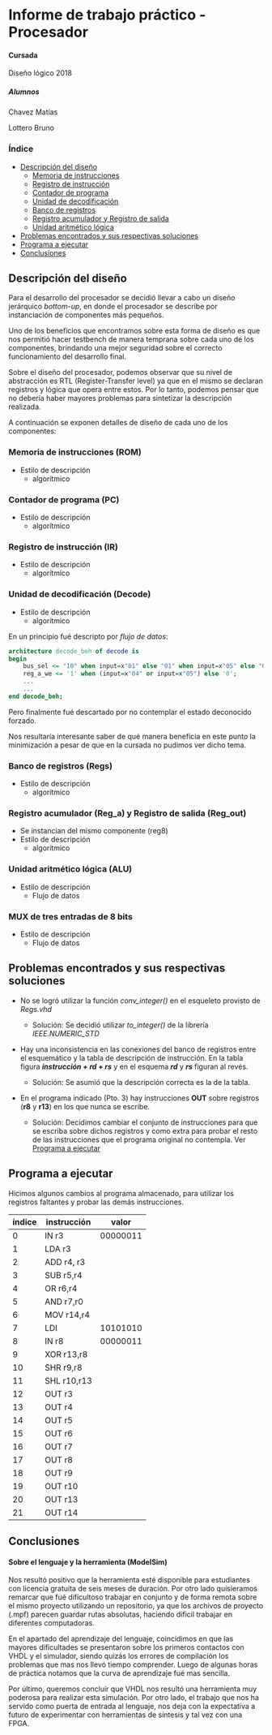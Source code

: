 # Informe de trabajo práctico - Procesador
#### Cursada
Diseño lógico 2018

##### Alumnos
Chavez Matías

Lottero Bruno

### Índice

 - [Descripción del diseño](#descripción-del-diseño)
	 - [Memoria de instrucciones](#memoria-de-instrucciones-rom)
	 - [Registro de instrucción](#registro-de-instrucción-ir)
	 - [Contador de programa](#contador-de-programa-pc)
	 - [Unidad de decodificación](#unidad-de-decodificación-decode)
	 - [Banco de registros](#banco-de-registros-regs)
	 - [Registro acumulador y Registro de salida](#registro-acumulador-reg_a-y-registro-de-salida-reg_out)
	 - [Unidad aritmético lógica](#unidad-aritmético-lógica-alu)
 - [Problemas encontrados y sus respectivas soluciones](#problemas-encontrados-y-sus-respectivas-soluciones)
 - [Programa a ejecutar](#programa-a-ejecutar)
 - [Conclusiones](#conclusiones)

## Descripción del diseño

Para el desarrollo del procesador se decidió llevar a cabo un diseño jerárquico *bottom-up*, en donde el procesador se describe por instanciación de componentes más pequeños. 

Uno de los beneficios que encontramos sobre esta forma de diseño es que nos permitió hacer testbench de manera temprana sobre cada uno de los componentes, brindando una mejor seguridad sobre el correcto funcionamiento del desarrollo final.

Sobre el diseño del procesador, podemos observar que su nivel de abstracción es RTL (Register-Transfer level) ya que en el mismo se declaran registros y lógica que opera entre estos. Por lo tanto, podemos pensar que no debería haber mayores problemas para sintetizar la descripción realizada.

A continuación se exponen detalles de diseño de cada uno de los componentes:

### Memoria de instrucciones (ROM)

 - Estilo de descripción
	 - algorítmico

### Contador de programa (PC)

 - Estilo de descripción
	 - algorítmico

### Registro de instrucción (IR)

 - Estilo de descripción
	 - algorítmico

### Unidad de decodificación (Decode)

 - Estilo de descripción
	 - algorítmico

En un principio fué descripto por *flujo de datos*:

```vhdl
architecture decode_beh of decode is
begin
	bus_sel <= "10" when input=x"01" else "01" when input=x"05" else "00";
	reg_a_we <= '1' when (input=x"04" or input=x"05") else '0';
	...
	...
end decode_beh;
```
Pero finalmente fué descartado por no contemplar el estado deconocido forzado.

Nos resultaría interesante saber de qué manera beneficia en este punto la minimización a pesar de que en la cursada no pudimos ver dicho tema.

### Banco de registros (Regs)

 - Estilo de descripción
	 - algorítmico

### Registro acumulador (Reg_a) y Registro de salida (Reg_out)
 
 - Se instancian del mismo componente (reg8) 
 - Estilo de descripción
	 - algorítmico

### Unidad aritmético lógica (ALU)

 - Estilo de descripción
	 - Flujo de datos
	 
### MUX de tres entradas de 8 bits

- Estilo de descripción
	 - Flujo de datos 

## Problemas encontrados y sus respectivas soluciones

 - No se logró utilizar la función *conv_integer()* en el esqueleto provisto de *Regs.vhd*
	 - Solución: Se decidió utilizar *to_integer()* de la librería *IEEE.NUMERIC_STD*

 - Hay una inconsistencia en las conexiones del banco de registros entre el esquemático y la tabla de descripción de instrucción. En la tabla figura ***instrucción + rd + rs*** y en el esquema ***rd*** y ***rs*** figuran al revés.
	 - Solución: Se asumió que la descripción correcta es la de la tabla.

 - En el programa indicado (Pto. 3) hay instrucciones **OUT** sobre registros (**r8** y **r13**) en los que nunca se escribe.
	 - Solución: Decidimos cambiar el conjunto de instrucciones para que se escriba sobre dichos registros y como extra para probar el resto de las instrucciones que el programa original no contempla. Ver [Programa a ejecutar](#programa-a-ejecutar)

## Programa a ejecutar

Hicimos algunos cambios al programa almacenado, para utilizar los registros faltantes y probar las demás instrucciones.

| índice | instrucción | valor |
|--|--|--|
| 0 | IN r3 | 00000011 |
| 1 | LDA r3 | |
| 2 | ADD r4, r3 |
| 3 | SUB r5,r4 |
| 4 | OR r6,r4 |
| 5 | AND r7,r0 |
| 6 | MOV r14,r4 |
| 7 | LDI | 10101010 |
| 8 | IN r8 | 00000011 |
| 9 | XOR r13,r8 |
| 10 | SHR r9,r8 |
| 11 | SHL r10,r13 |
| 12 | OUT r3 |
| 13 | OUT r4 |
| 14 | OUT r5 |
| 15 | OUT r6 |
| 16 | OUT r7 |
| 17 | OUT r8 |
| 18 | OUT r9 |
| 19 | OUT r10 |
| 20 | OUT r13 |
| 21 | OUT r14 |

## Conclusiones

#### Sobre el lenguaje y la herramienta (ModelSim)
Nos resultó positivo que la herramienta esté disponible para estudiantes con licencia gratuita de seis meses de duración. Por otro lado quisieramos remarcar que fué dificultoso trabajar en conjunto y de forma remota sobre el mismo proyecto utilizando un repositorio, ya que los archivos de proyecto (.mpf) parecen guardar rutas absolutas, haciendo dificil trabajar en diferentes computadoras.

En el apartado del aprendizaje del lenguaje, coincidimos en que las mayores dificultades se presentaron sobre los primeros contactos con VHDL y el simulador, siendo quizás los errores de compilación los problemas que mas nos llevó tiempo comprender. Luego de algunas horas de práctica notamos que la curva de aprendizaje fué mas sencilla.

Por último, queremos concluír que VHDL nos resultó una herramienta muy poderosa para realizar esta simulación. Por otro lado, el trabajo que nos ha servido como puerta de entrada al lenguaje, nos deja con la expectativa a futuro de experimentar con herramientas de síntesis y tal vez con una FPGA.

